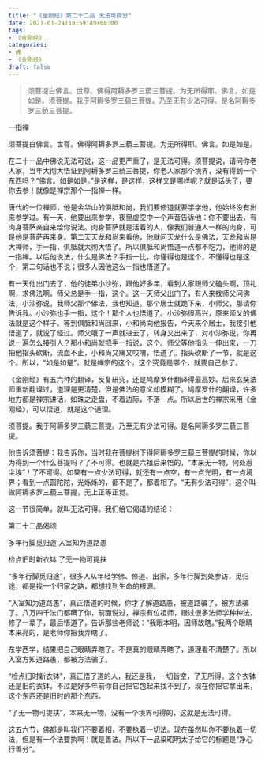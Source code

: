 ```yaml
---
title: "《金刚经》第二十二品 无法可得分"
date: 2021-01-24T18:59:49+08:00
tags: 
- 《金刚经》
categories: 
- 佛
- 《金刚经》
draft: false
---
```


> 须菩提白佛言。世尊。佛得阿耨多罗三藐三菩提。为无所得耶。佛言。如是如是。须菩提。我于阿耨多罗三藐三菩提。乃至无有少法可得。是名阿耨多罗三藐三菩提。

一指禅

须菩提白佛言。世尊。佛得阿耨多罗三藐三菩提。为无所得耶。佛言。如是如是。

在二十一品中佛说无法可说，这一品更严重了，是无法可得。须菩提说，请问你老人家，当年大彻大悟证到阿耨多罗三藐三菩提，你老人家那个境界，没有得到一个东西吗？“佛言。如是如是。”是这样，是这样，这样又是哪样呢？就是话头了，要你去参！就像是禅宗那个一指禅一样。

唐代的一位禅师，他是金华山的俱胝和尚，我们要修道就要学学他，他始终没有出来参学过。有一天，他要出来参学，夜里虚空中一个声音告诉他：你不要出去，有肉身菩萨亲自来给你说法。肉身菩萨就是活着的人，像我们普通人一样的肉身，可是他是菩萨再来身。第二天天龙和尚来看他，他就问天龙什么是佛法，天龙和尚是大禅师，手一指，俱胝就大彻大悟了。所以俱胝和尚悟道一点都不吃力，他得的是一指禅。以后他说法，什么是佛法？手指一比，你懂得也是这个，不懂得也是这个，第二句话也不说；很多人因他这么一指也悟道了。

有一天他出门去了，他的徒弟小沙弥，跟他好多年，看到人家跟师父磕头啊，顶礼啊，求佛法啊，师父总是手一指，这个。这一天师父出门了，有人来找师父问佛法，小沙弥说，我师父那个佛法，我也知道。那个居士就跪下来，小师父，那请你告诉我。小沙弥也手一指，这个！那个人也悟道了。小沙弥很高兴，原来师父的佛法就是这个样子。等到俱胝和尚回来，小和尚向他报告，今天来个居士，我接引他悟道了，就说了经过。师父哦了一声就进去了，转身又出来了，对小沙弥说，你再说一遍怎么接引人？那小和尚就把手一指说，这个。师父等他指头一伸出来，一刀把他指头砍断，流血不止，小和尚又痛又哎唷，悟道了。指头砍断了一节，就是这个。所以，“如是如是”，就是禅宗的这个。这个究竟是哪个，就要自己参了。

《金刚经》有五六种的翻译，反复研究，还是鸠摩罗什翻译得最高妙。后来玄奘法师重新翻译过，道理是更清楚，但是佛法的意义却模糊了。鸠摩罗什的翻译，许多地方都是禅宗讲话，如珠之走盘，不着边际，不落一点。所以后世的禅宗采用《金刚经》，可以悟道，就是这个道理。

须菩提。我于阿耨多罗三藐三菩提。乃至无有少法可得。是名阿耨多罗三藐三菩提。

他告诉须菩提：我告诉你，当时我在菩提树下得阿耨多罗三藐三菩提的时候，你以为得到一个什么菩提吗？了不可得。也就是六祖后来悟的，“本来无一物，何处惹尘埃”！了不可得。如果有一点少法可得，就还有一点空，有一点光明，有一点境界；看到一点圆陀陀，光烁烁的，都不是了，都着相了。“无有少法可得”，这个叫做阿耨多罗三藐三菩提，无上正等正觉。

这一节很简单，就叫无法可得。我们给它偈语的结论：

第二十二品偈颂

多年行脚觅归途 入室知为道路愚

检点旧时新衣钵 了无一物可提扶

“多年行脚觅归途”，很多人从年轻学佛、修道、出家，多年行脚到处参访，觅归途，都是找一个归家之路，都想找到生命的根源。

“入室知为道路愚”，真正悟道的时候，你才了解道路愚，被道路骗了，被方法骗了。八万四千法门都瞒了你，前面说过，禅宗有位祖师，跟过很多法师学种种法，修了一辈子，最后悟道了，告诉那些老师说：“我眼本明，因师故瞎。”我两个眼睛本来亮的，是老师你把我弄瞎了。

东学西学，结果把自己眼睛弄瞎了。不是真的眼睛弄瞎了，道理看不清楚了。所以入室方知道路愚，都被方法骗了。

“检点旧时新衣钵”，真正悟了道的人，我还是我，一切皆空，了无所得。这个衣钵还是旧的衣钵，不过是好多年前你自己把它包起来找不到了，现在你把它拿出来，这个东西还是旧时的那个东西。

“了无一物可提扶”，本来无一物，没有一个境界可得的，这就是无法可得。

这五六节，佛都是叫我们不要着相，不要执着一切法。现在虽然叫你不要执着一切法，但是有一个法要执啊！就是善法。所以下一品梁昭明太子给它的标题是“净心行善分”。